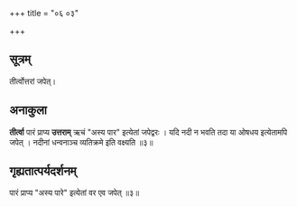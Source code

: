 +++
title = "०६ ०३"

+++
## सूत्रम्
तीर्त्वोत्तरां जपेत्।

## अनाकुला
**तीर्त्वा** पारं प्राप्य **उत्तराम्** ऋचं "अस्य पार" इत्येतां जपेद्वरः ।
यदि नदी न भवति तदा या ओषधय इत्येतामपि जपेत् ।
नदीनां धन्वनाञ्च व्यतिक्रमे इति वक्ष्यति ॥३॥

## गृह्यतात्पर्यदर्शनम्
पारं प्राप्य "अस्य पारे" इत्येतां वर एव जपेत् ॥३॥
